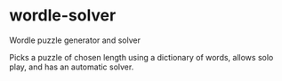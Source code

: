 # wordle-solver
Wordle puzzle generator and solver

Picks a puzzle of chosen length using a dictionary of words, allows solo play, and has an automatic solver.
